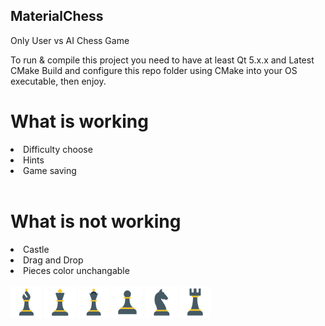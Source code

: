 ## MaterialChess
Only User vs AI Chess Game

To run & compile this project you need to have at least Qt 5.x.x and Latest CMake
Build and configure this repo folder using CMake into your OS executable, then enjoy.<br>
# What is working
<list>
<li> Difficulty choose </li>
<li> Hints </li>
<li> Game saving </li>
</list>
<br>

# What is not working
<list>
<li> Castle </li>
<li> Drag and Drop </li>
<li> Pieces color unchangable </li>
<list/>

<br>
<img src="./graphics/bishopB.png" width=50px>
<img src="./graphics/kingB.png" width=50px>
<img src="./graphics/queenB.png" width=50px>
<img src="./graphics/pawnB.png" width=50px>
<img src="./graphics/knightB.png" width=50px>
<img src="./graphics/rookB.png" width=50px>
